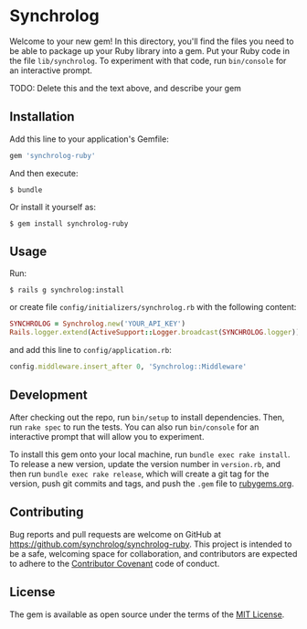 # Synchrolog

Welcome to your new gem! In this directory, you'll find the files you need to be able to package up your Ruby library into a gem. Put your Ruby code in the file `lib/synchrolog`. To experiment with that code, run `bin/console` for an interactive prompt.

TODO: Delete this and the text above, and describe your gem

## Installation

Add this line to your application's Gemfile:

```ruby
gem 'synchrolog-ruby'
```

And then execute:

    $ bundle

Or install it yourself as:

    $ gem install synchrolog-ruby

## Usage

Run:

    $ rails g synchrolog:install
    
or create file `config/initializers/synchrolog.rb` with the following content:
```ruby
SYNCHROLOG = Synchrolog.new('YOUR_API_KEY') 
Rails.logger.extend(ActiveSupport::Logger.broadcast(SYNCHROLOG.logger))
```

and add this line to `config/application.rb`:
```ruby
config.middleware.insert_after 0, 'Synchrolog::Middleware'
```

## Development

After checking out the repo, run `bin/setup` to install dependencies. Then, run `rake spec` to run the tests. You can also run `bin/console` for an interactive prompt that will allow you to experiment.

To install this gem onto your local machine, run `bundle exec rake install`. To release a new version, update the version number in `version.rb`, and then run `bundle exec rake release`, which will create a git tag for the version, push git commits and tags, and push the `.gem` file to [rubygems.org](https://rubygems.org).

## Contributing

Bug reports and pull requests are welcome on GitHub at https://github.com/synchrolog/synchrolog-ruby. This project is intended to be a safe, welcoming space for collaboration, and contributors are expected to adhere to the [Contributor Covenant](http://contributor-covenant.org) code of conduct.


## License

The gem is available as open source under the terms of the [MIT License](http://opensource.org/licenses/MIT).

